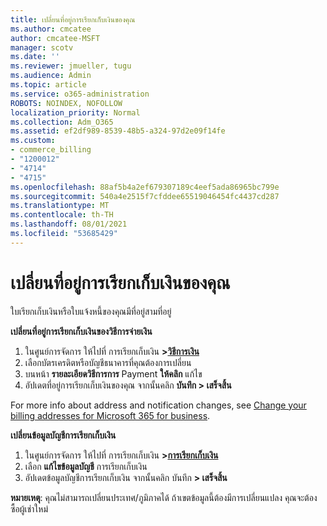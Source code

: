 ```yaml
---
title: เปลี่ยนที่อยู่การเรียกเก็บเงินของคุณ
ms.author: cmcatee
author: cmcatee-MSFT
manager: scotv
ms.date: ''
ms.reviewer: jmueller, tugu
ms.audience: Admin
ms.topic: article
ms.service: o365-administration
ROBOTS: NOINDEX, NOFOLLOW
localization_priority: Normal
ms.collection: Adm_O365
ms.assetid: ef2df989-8539-48b5-a324-97d2e09f14fe
ms.custom:
- commerce_billing
- "1200012"
- "4714"
- "4715"
ms.openlocfilehash: 88af5b4a2ef679307189c4eef5ada86965bc799e
ms.sourcegitcommit: 540a4e2515f7cfddee65519046454fc4437cd287
ms.translationtype: MT
ms.contentlocale: th-TH
ms.lasthandoff: 08/01/2021
ms.locfileid: "53685429"
---
```

# <a name="change-your-billing-address"></a>เปลี่ยนที่อยู่การเรียกเก็บเงินของคุณ

ใบเรียกเก็บเงินหรือใบแจ้งหนี้ของคุณมีที่อยู่สามที่อยู่

**เปลี่ยนที่อยู่การเรียกเก็บเงินของวิธีการจ่ายเงิน**

1. ในศูนย์การจัดการ ให้ไปที่ การเรียกเก็บเงิน **>[วิธีการเงิน](https://go.microsoft.com/fwlink/p/?linkid=2018806)**
2. เลือกบัตรเครดิตหรือบัญชีธนาคารที่คุณต้องการเปลี่ยน
3. บนหน้า **รายละเอียดวิธีการการ** Payment **ให้คลิก** แก้ไข
4. อัปเดตที่อยู่การเรียกเก็บเงินของคุณ จากนั้นคลิก **บันทึก > เสร็จสิ้น**

For more info about address and notification changes, see [Change your billing addresses for Microsoft 365 for business](/microsoft-365/commerce/billing-and-payments/change-your-billing-addresses).

**เปลี่ยนข้อมูลบัญชีการเรียกเก็บเงิน**

1. ในศูนย์การจัดการ ให้ไปที่ การเรียกเก็บเงิน **>[การเรียกเก็บเงิน](https://admin.microsoft.com/Adminportal/Home?source=applauncher#/BillingAccounts/billing-accounts)**
2. เลือก **แก้ไขข้อมูลบัญชี** การเรียกเก็บเงิน
3. อัปเดตข้อมูลบัญชีการเรียกเก็บเงิน จากนั้นคลิก บันทึก **> เสร็จสิ้น**

**หมายเหตุ**: คุณไม่สามารถเปลี่ยนประเทศ/ภูมิภาคได้ ถ้าเขตข้อมูลนี้ต้องมีการเปลี่ยนแปลง คุณจะต้องซื้อผู้เช่าใหม่
